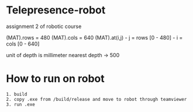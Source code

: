 # Telepresence-robot
assignment 2 of robotic course

(MAT).rows = 480 
(MAT).cols = 640
(MAT).at<uchar>(i,j) 
	- j = rows [0 - 480]
	- i = cols [0 - 640]

unit of depth is millimeter
nearest depth -> 500 

# How to run on robot
	1. build
	2. copy .exe from /build/release and move to robot through teamviewer
	3. run .exe